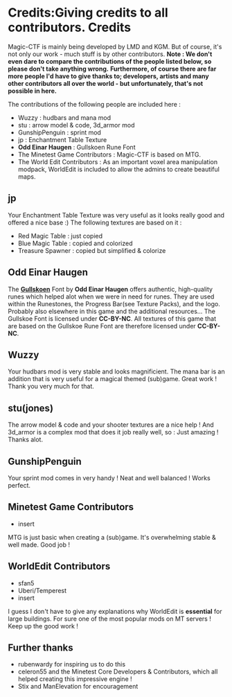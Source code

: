 Credits:Giving credits to all contributors.
Credits
=======

Magic-CTF is mainly being developed by LMD and KGM. But of course, it's not only our work - much stuff is by other contributors.
__Note : We don't even dare to compare the contributions of the people listed below, so please don't take anything wrong.__
__Furthermore, of course there are far more people I'd have to give thanks to; developers, artists and many other contributors all over the world - but unfortunately, that's not possible in here.__

The contributions of the following people are included here : 

* Wuzzy : hudbars and mana mod
* stu : arrow model & code, 3d_armor mod
* GunshipPenguin : sprint mod
* jp : Enchantment Table Texture
* __Odd Einar Haugen__ : Gullskoen Rune Font
* The Minetest Game Contributors : Magic-CTF is based on MTG.
* The World Edit Contributors : As an important voxel area manipulation modpack, WorldEdit is included to allow the admins to create beautiful maps.

jp
--

Your Enchantment Table Texture was very useful as it looks really good and offered a nice base :)
The following textures are based on it : 
* Red Magic Table : just copied
* Blue Magic Table : copied and colorized
* Treasure Spawner : copied but simplified & colorize

 __Odd Einar Haugen__
---------------------

The [**Gullskoen**](https://folk.uib.no/hnooh/runefont/Gullskoen-e.html) Font by __Odd Einar Haugen__ offers authentic, high-quality runes which helped alot when we were in need for runes. They are used within the Runestones, the Progress Bar(see Texture Packs), and the logo. Probably also elsewhere in this game and the additional resources...
The Gullskoe Font is licensed under **CC-BY-NC**.
All textures of this game that are based on the Gullskoe Rune Font are therefore licensed under **CC-BY-NC**.


Wuzzy
-----

Your hudbars mod is very stable and looks magnificient. The mana bar is an addition that is very useful for a magical themed (sub)game. Great work ! Thank you very much for that.

stu(jones)
----------

The arrow model & code and your shooter textures are a nice help ! And 3d_armor is a complex mod that does it job really well, so : Just amazing !
Thanks alot.

GunshipPenguin
--------------

Your sprint mod comes in very handy ! Neat and well balanced ! Works perfect.

Minetest Game Contributors
--------------------------

* insert


MTG is just basic when creating a (sub)game. It's overwhelming stable & well made. Good job !

WorldEdit Contributors
----------------------

* sfan5
* Uberi/Temperest
* insert

I guess I don't have to give any explanations why WorldEdit is **essential** for large buildings. For sure one of the most popular mods on MT servers ! Keep up the good work !

__Further thanks__
------------------

* rubenwardy for inspiring us to do this
* celeron55 and the Minetest Core Developers & Contributors, which all helped creating this impressive engine !
* Stix and ManElevation for encouragement